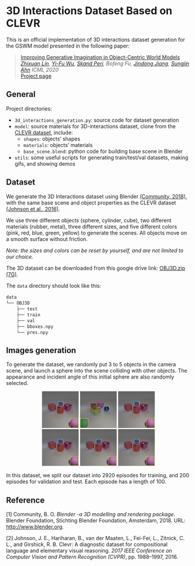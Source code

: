 # 3D Interactions Dataset Based on CLEVR

This is an official implementation of 3D interactions dataset generation for the GSWM model presented in the following paper:

> [Improving Generative Imagination in Object-Centric World Models](https://proceedings.icml.cc/static/paper_files/icml/2020/4995-Paper.pdf)  
> *[Zhixuan Lin](www.zhixuanlin.com), [Yi-Fu Wu](www.yifuwu.com), [Skand Peri](pvskand.github.io), Bofeng Fu, [Jindong Jiang](www.jindongjiang.me), [Sungjin Ahn](www.sungjinahn.com)*
> *ICML 2020*  
> [Project page](https://sites.google.com/view/gswm)

## General

Project directories:

- `3d_interactions_generation.py`: source code for dataset generation
- `model`: source materials for 3D-interactions dataset, clone from the [CLEVR dataset](http://cs.stanford.edu/people/jcjohns/clevr/), include:
  - `shapes`: objects’ shapes
  - `materials`: objects’ materials
  - `base_scene.blend`: python code for building base scene in Blender
- `utils`: some useful scripts for generating train/test/val datasets, making gifs, and showing demos

## Dataset

We generate the 3D Interactions dataset using Blender [(Community, 2018)](http://www.blender.org.), with the same base scene and object properties as the CLEVR dataset [(Johnson et al., 2016)](https://openaccess.thecvf.com/content_cvpr_2017/papers/Johnson_CLEVR_A_Diagnostic_CVPR_2017_paper.pdf).

We use three different objects (sphere, cylinder, cube), two different materials (rubber, metal), three different sizes, and five different colors (pink, red, blue, green, yellow) to generate the scenes. All objects move on a smooth surface without friction. 

*Note: the sizes and colors can be reset by yourself, and are not limited to our choice.*

The 3D dataset can be downloaded from this google drive link: [OBJ3D.zip (7G)](https://drive.google.com/file/d/1XSLW3qBtcxxvV-5oiRruVTlDlQ_Yatzm/view?usp=sharing).

The `data` directory should look like this:

```
data
└── OBJ3D
    ├── test
    ├── train
    ├── val
    ├── bboxes.npy
    └── pres.npy
```





## Images generation

To generate the dataset, we randomly put 3 to 5 objects in the camera scene, and launch a sphere into the scene colliding with other objects. The appearance and incident angle of this initial sphere are also randomly selected. 

<div align="center">
  <img src="images/0.gif" width="100px">
  <img src="images/1.gif" width="100px">
  <img src="images/0.gif" width="100px">
  <br>
  <img src="images/0.gif" width="100px">
  <img src="images/0.gif" width="100px">
  <img src="images/0.gif" width="100px">
</div>





In this dataset, we split our dataset into 2920 episodes for training, and 200 episodes for validation and test. Each episode has a length of 100. 



## Reference

[1] Community, B. O. *Blender -a 3D modelling and rendering package*. Blender Foundation, Stichting Blender Foundation, Amsterdam, 2018. URL: http://www.blender.org. 

[2] Johnson, J. E., Hariharan, B., van der Maaten, L., Fei-Fei, L., Zitnick, C. L., and Girshick, R. B. Clevr: A diagnostic dataset for compositional language and elementary visual reasoning. *2017 IEEE Conference on Computer Vision and Pattern Recognition (CVPR)*, pp. 1988–1997, 2016. 